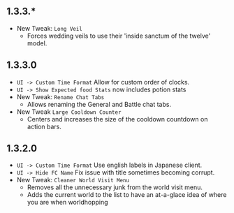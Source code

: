 ## 1.3.3.*
- New Tweak: `Long Veil`
  - Forces wedding veils to use their 'inside sanctum of the twelve' model.

## 1.3.3.0
- `UI -> Custom Time Format` Allow for custom order of clocks.
- `UI -> Show Expected food Stats` now includes potion stats
- New Tweak: `Rename Chat Tabs`
  - Allows renaming the General and Battle chat tabs.
- New Tweak `Large Cooldown Counter`
  - Centers and increases the size of the cooldown countdown on action bars.

## 1.3.2.0
- `UI -> Custom Time Format` Use english labels in Japanese client.
- `UI -> Hide FC Name` Fix issue with title sometimes becoming corrupt.
- New Tweak: `Cleaner World Visit Menu`
  - Removes all the unnecessary junk from the world visit menu.
  - Adds the current world to the list to have an at-a-glace idea of where you are when worldhopping